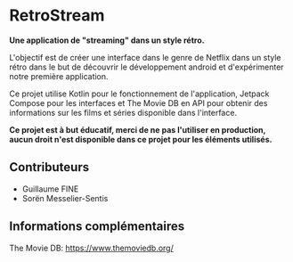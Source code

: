 # RetroStream

**Une application de "streaming" dans un style rétro.**

L'objectif est de créer une interface dans le genre de Netflix dans un style rétro dans le but de découvrir le développement android et d'expérimenter notre première application.

Ce projet utilise Kotlin pour le fonctionnement de l'application, Jetpack Compose pour les interfaces et The Movie DB en API pour obtenir des informations sur les films et séries disponible dans l'interface.



__**Ce projet est à but éducatif, merci de ne pas l'utiliser en production, aucun droit n'est disponible dans ce projet pour les éléments utilisés.**__

## Contributeurs

- Guillaume FINE
- Sorën Messelier-Sentis

## Informations complémentaires

The Movie DB: https://www.themoviedb.org/
